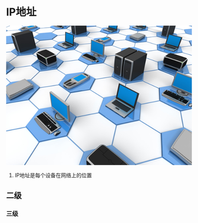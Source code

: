 # IP地址

![ip](https://github.com/zhbsdsb/blogtest/blob/master/16.jpg?raw=true)

1. IP地址是每个设备在网络上的位置

## 二级

### 三级
